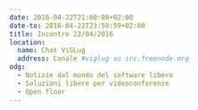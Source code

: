 ```yaml
---
date: 2016-04-22T21:00:00+02:00
date-to: 2016-04-22T23:59:59+02:00
title: Incontro 22/04/2016
location:
  name: Chat ViGLug
  address: Canale #viglug su irc.freenode.org
odg:
  - Notizie dal mondo del software libero
  - Soluzioni libere per videoconferenze
  - Open floor
---
```

